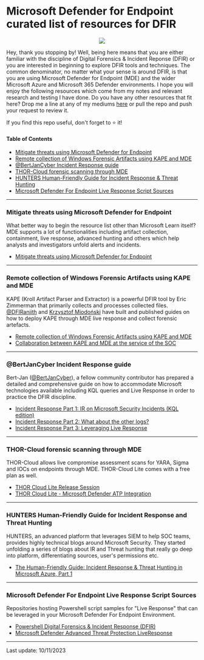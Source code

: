 # Microsoft Defender for Endpoint curated list of resources for DFIR

<p align="center">
  <img src="https://images2.imgbox.com/94/d2/6Jd7QaSP_o.jpg">
</p>

Hey, thank you stopping by! Well, being here means that you are either familiar with the discipline of Digital Forensics & Incident Reponse (DFIR) or you are interested in beginning to explore DFIR tools and techniques. The common denominator, no matter what your sense is around DFIR, is that you are using Microsoft Defender for Endpoint (MDE) and the wider Microsoft Azure and Microsoft 365 Defender environments. I hope you will enjoy the following resources which come from my notes and relevant research and testing I have done. Do you have any other resources that fit here? Drop me a line at any of my mediums [here](https://www.michalos.net/about/) or pull the repo and push your request to review it.

If you find this repo useful, don't forget to ⭐ it!

#### Table of Contents
- [Mitigate threats using Microsoft Defender for Endpoint](#mitigate-threats-using-microsoft-defender-for-endpoint)
- [Remote collection of Windows Forensic Artifacts using KAPE and MDE](#remote-collection-of-windows-forensic-artifacts-using-kape-and-mde)
- [@BertJanCyber Incident Response guide](#@bertjancyber-incident-response-guide)
- [THOR-Cloud forensic scanning through MDE](#thor-cloud-forensic-scanning-through-mde)
- [HUNTERS Human-Friendly Guide for Incident Response & Threat Hunting](#hunters-human-friendly-guide-for-incident-response-and-threat-hunting)
- [Microsoft Defender For Endpoint Live Response Script Sources](#microsoft-defender-for-endpoint-live-response-script-sources)

---

### Mitigate threats using Microsoft Defender for Endpoint

What better way to begin the resource list other than Microsoft Learn itself? MDE supports a lot of functionalities including artifact collection, containment, live response, advanced hunting and others which help analysts and investigators unfold alerts and incidents.

 - [Mitigate threats using Microsoft Defender for Endpoint](https://learn.microsoft.com/en-us/training/paths/sc-200-mitigate-threats-using-microsoft-defender-for-endpoint/)

---

### Remote collection of Windows Forensic Artifacts using KAPE and MDE

KAPE (Kroll Artifact Parser and Extractor) is a powerful DFIR tool by Eric Zimmerman that primarily collects and processes collected files. [@DFIRanjith](https://twitter.com/DFIRanjith) and [Krzysztof Miodoński](https://www.linkedin.com/in/krzysztof-miodonski/) have built and published guides on how to deploy KAPE through MDE live response and collect forensic artefacts.

 - [Remote collection of Windows Forensic Artifacts using KAPE and MDE](https://medium.com/@DFIRanjith/remote-collection-of-windows-forensic-artifacts-using-kape-and-microsoft-defender-for-endpoint-f7d3a857e2e0)
 - [Collaboration between KAPE and MDE at the service of the SOC](https://www.linkedin.com/pulse/collaboration-between-kape-microsoft-defender-service-miodo%C5%84ski-ip2vf)

---

### @BertJanCyber Incident Response guide

Bert-Jan ([@BertJanCyber](https://twitter.com/BertJanCyber)), a fellow community contributor has prepared a detailed and comprehensive guide on how to accommodate Microsoft technologies available including KQL queries and Live Response in order to practice the DFIR discipline.

 - [Incident Response Part 1: IR on Microsoft Security Incidents (KQL edition)](https://kqlquery.com/posts/kql-incident-response/)
 - [Incident Response Part 2: What about the other logs?](https://kqlquery.com/posts/kql-incident-response-everything-else/)
 - [Incident Response Part 3: Leveraging Live Response](https://kqlquery.com/posts/leveraging-live-response/)

---

### THOR-Cloud forensic scanning through MDE

THOR-Cloud allows live compromise assessment scans for YARA, Sigma and IOCs on endpoints through MDE. THOR-Cloud Lite comes with a free plan as well.

 - [THOR Cloud Lite Release Session](https://www.youtube.com/watch?v=ApeXFnFkKZg)
 - [THOR Cloud Lite - Microsoft Defender ATP Integration](https://www.youtube.com/watch?v=RubV7Cr1_FA)

---

### HUNTERS Human-Friendly Guide for Incident Response and Threat Hunting

HUNTERS, an advanced platform that leverages SIEM to help SOC teams, provides highly technical blogs around Microsoft Security. They started unfolding a series of blogs about IR and Threat hunting that really go deep into platform, differentiating sources, user's permissions etc.

 - [The Human-Friendly Guide: Incident Response & Threat Hunting in Microsoft Azure, Part 1](https://www.hunters.security/en/blog/human-friendly-guide-incident-response-microsoft-and-threat-hunting-azure-1?s=03)

---

### Microsoft Defender For Endpoint Live Response Script Sources

Repositories hosting Powershell script samples for "Live Response" that can be leveraged in your Microsoft Defender For Endpoint Environment.

 - [Powershell Digital Forensics & Incident Response (DFIR)](https://github.com/Bert-JanP/Incident-Response-Powershell)
 - [Microsoft Defender Advanced Threat Protection LiveResponse](https://github.com/YongRhee-MDE/LiveResponse)

---

Last update: 10/11/2023
